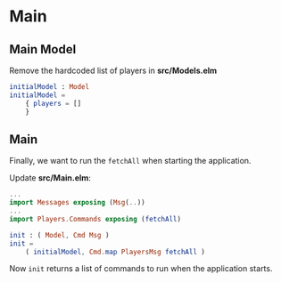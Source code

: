 # Main

## Main Model

Remove the hardcoded list of players in __src/Models.elm__

```elm
initialModel : Model
initialModel =
    { players = []
    }
```

## Main

Finally, we want to run the `fetchAll` when starting the application.

Update __src/Main.elm__:

```elm
...
import Messages exposing (Msg(..))
...
import Players.Commands exposing (fetchAll)

init : ( Model, Cmd Msg )
init =
    ( initialModel, Cmd.map PlayersMsg fetchAll )
```

Now `init` returns a list of commands to run when the application starts.
